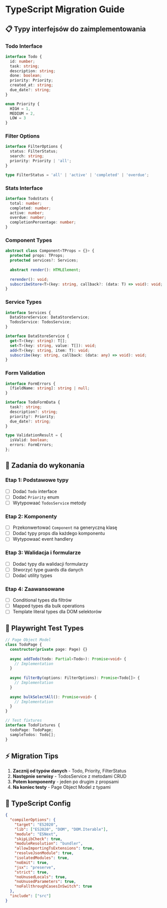 # TypeScript Migration Guide

## 📋 Typy interfejsów do zaimplementowania

### **Todo Interface**
```typescript
interface Todo {
  id: number;
  task: string;
  description: string;
  done: boolean;
  priority: Priority;
  created_at: string;
  due_date?: string;
}

enum Priority {
  HIGH = 1,
  MEDIUM = 2,
  LOW = 3
}
```

### **Filter Options**
```typescript
interface FilterOptions {
  status: FilterStatus;
  search: string;
  priority: Priority | 'all';
}

type FilterStatus = 'all' | 'active' | 'completed' | 'overdue';
```

### **Stats Interface**  
```typescript
interface TodoStats {
  total: number;
  completed: number;
  active: number;
  overdue: number;
  completionPercentage: number;
}
```

### **Component Types**
```typescript
abstract class Component<TProps = {}> {
  protected props: TProps;
  protected services?: Services;
  
  abstract render(): HTMLElement;
  
  rerender(): void;
  subscribeStore<T>(key: string, callback?: (data: T) => void): void;
}
```

### **Service Types**
```typescript
interface Services {
  DataStoreService: DataStoreService;
  TodosService: TodosService;
}

interface DataStoreService {
  get<T>(key: string): T[];
  set<T>(key: string, value: T[]): void;
  add<T>(key: string, item: T): void;
  subscribe(key: string, callback: (data: any) => void): void;
}
```

### **Form Validation**
```typescript
interface FormErrors {
  [fieldName: string]: string | null;
}

interface TodoFormData {
  task?: string;
  description?: string;
  priority?: Priority;
  due_date?: string;
}

type ValidationResult = {
  isValid: boolean;
  errors: FormErrors;
};
```

## 🎯 Zadania do wykonania

### **Etap 1: Podstawowe typy**
- [ ] Dodać `Todo` interface
- [ ] Dodać `Priority` enum
- [ ] Wytypowaać `TodosService` metody

### **Etap 2: Komponenty**  
- [ ] Przekonwertować `Component` na generyczną klasę
- [ ] Dodać typy props dla każdego komponentu
- [ ] Wytypowaać event handlery

### **Etap 3: Walidacja i formularze**
- [ ] Dodać typy dla walidacji formularzy
- [ ] Stworzyć type guards dla danych
- [ ] Dodać utility types

### **Etap 4: Zaawansowane**
- [ ] Conditional types dla filtrów
- [ ] Mapped types dla bulk operations  
- [ ] Template literal types dla DOM selektorów

## 🧪 Playwright Test Types

```typescript
// Page Object Model
class TodoPage {
  constructor(private page: Page) {}
  
  async addTodo(todo: Partial<Todo>): Promise<void> {
    // Implementation
  }
  
  async filterBy(options: FilterOptions): Promise<Todo[]> {
    // Implementation  
  }
  
  async bulkSelectAll(): Promise<void> {
    // Implementation
  }
}

// Test fixtures
interface TodoFixtures {
  todoPage: TodoPage;
  sampleTodos: Todo[];
}
```

## ⚡ Migration Tips

1. **Zacznij od typów danych** - Todo, Priority, FilterStatus
2. **Następnie serwisy** - TodosService z metodami CRUD  
3. **Potem komponenty** - jeden po drugim z propsami
4. **Na koniec testy** - Page Object Model z typami

## 🔧 TypeScript Config

```json
{
  "compilerOptions": {
    "target": "ES2020",
    "lib": ["ES2020", "DOM", "DOM.Iterable"],
    "module": "ESNext",
    "skipLibCheck": true,
    "moduleResolution": "bundler",
    "allowImportingTsExtensions": true,
    "resolveJsonModule": true,
    "isolatedModules": true,
    "noEmit": true,
    "jsx": "preserve",
    "strict": true,
    "noUnusedLocals": true,
    "noUnusedParameters": true,
    "noFallthroughCasesInSwitch": true
  },
  "include": ["src"]
}
```